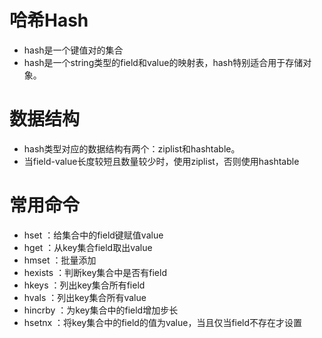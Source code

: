# 哈希Hash

+ hash是一个键值对的集合
+ hash是一个string类型的field和value的映射表，hash特别适合用于存储对象。

# 数据结构

+ hash类型对应的数据结构有两个：ziplist和hashtable。
+ 当field-value长度较短且数量较少时，使用ziplist，否则使用hashtable

# 常用命令

+ hset <key><field><value>：给集合中的field键赋值value
+ hget <key><field>：从key集合field取出value
+ hmset <key><field><value> <field2><value2>：批量添加
+ hexists <key><filed>：判断key集合中是否有field
+ hkeys <key>：列出key集合所有field
+ hvals <key>：列出key集合所有value
+ hincrby <key><field><increment>：为key集合中的field增加步长
+ hsetnx <key><field><value>：将key集合中的field的值为value，当且仅当field不存在才设置 

